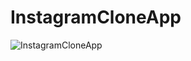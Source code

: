 # InstagramCloneApp
![InstagramCloneApp](https://user-images.githubusercontent.com/113526329/219373816-548378aa-6ad9-45d7-8ec9-549fee490ec5.png)
